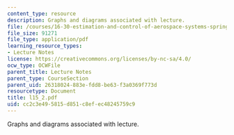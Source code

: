 ```yaml
---
content_type: resource
description: Graphs and diagrams associated with lecture.
file: /courses/16-30-estimation-and-control-of-aerospace-systems-spring-2004/cc2c3e495815d851c8efec48245759c9_l15_2.pdf
file_size: 91271
file_type: application/pdf
learning_resource_types:
- Lecture Notes
license: https://creativecommons.org/licenses/by-nc-sa/4.0/
ocw_type: OCWFile
parent_title: Lecture Notes
parent_type: CourseSection
parent_uid: 26318024-883e-fdd8-be63-f3a0369f773d
resourcetype: Document
title: l15_2.pdf
uid: cc2c3e49-5815-d851-c8ef-ec48245759c9
---
```

Graphs and diagrams associated with lecture.